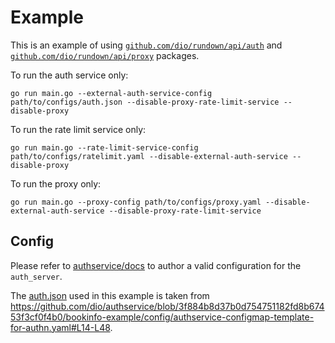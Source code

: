 # Example

This is an example of using [`github.com/dio/rundown/api/auth`](../../api/auth/) and [`github.com/dio/rundown/api/proxy`]((../../api/proxy/)) packages.

To run the auth service only:

```console
go run main.go --external-auth-service-config path/to/configs/auth.json --disable-proxy-rate-limit-service --disable-proxy
```

To run the rate limit service only:

```console
go run main.go --rate-limit-service-config path/to/configs/ratelimit.yaml --disable-external-auth-service --disable-proxy
```

To run the proxy only:

```console
go run main.go --proxy-config path/to/configs/proxy.yaml --disable-external-auth-service --disable-proxy-rate-limit-service
```

## Config

Please refer to [authservice/docs](../authservice/docs/README.md) to author a valid configuration for the `auth_server`.

The [auth.json](../configs/auth.json) used in this example is taken from https://github.com/dio/authservice/blob/3f884b8d37b0d754751182fd8b67453f3cf0f4b0/bookinfo-example/config/authservice-configmap-template-for-authn.yaml#L14-L48.
